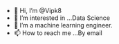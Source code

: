 - 👋 Hi, I’m @Vipk8
- 👀 I’m interested in ...Data Science
- 🌱 I’m a machine learning engineer.
- 📫 How to reach me ...By email 

<!---
Vipk8/Vipk8 is a ✨ special ✨ repository because its `README.md` (this file) appears on your GitHub profile.
You can click the Preview link to take a look at your changes.
--->
